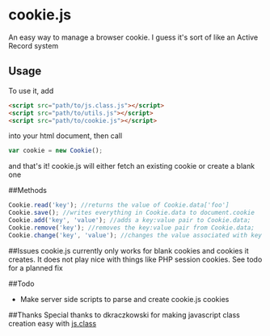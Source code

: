 # cookie.js
An easy way to manage a browser cookie. I guess it's sort of like an Active Record system 

## Usage
To use it, add 

```html
<script src="path/to/js.class.js"></script>
<script src="path/to/utils.js"></script>
<script src="path/to/cookie.js"></script>
``` 
into your html document, then call 
```javascript
var cookie = new Cookie();
``` 
and that's it! cookie.js will either fetch an existing cookie or create a blank one

##Methods
```javascript
Cookie.read('key'); //returns the value of Cookie.data['foo']
Cookie.save(); //writes everything in Cookie.data to document.cookie
Cookie.add('key', 'value'); //adds a key:value pair to Cookie.data;
Cookie.remove('key'); //removes the key:value pair from Cookie.data;
Cookie.change('key', 'value'); //changes the value associated with key in Cookie.data;
```

##Issues
cookie.js currently only works for blank cookies and cookies it creates. It does not play nice with things like PHP session cookies. See todo for a planned fix

##Todo
* Make server side scripts to parse and create cookie.js cookies

##Thanks
Special thanks to dkraczkowski for making javascript class creation easy with [js.class](https://github.com/dkraczkowski/js.class)
